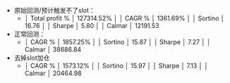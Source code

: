 - 原始回测/预计触发不了slot：
	- │ Total profit %              │ 127314.52%             │
	  │ CAGR %                      │ 1361.69%               │
	  │ Sortino                     │ 16.76                  │
	  │ Sharpe                      │ 5.80                   │
	  │ Calmar                      │ 12191.53
- 正常回测：
	- │ CAGR %                      │ 1857.25%                     │
	  │ Sortino                     │ 15.87                        │
	  │ Sharpe                      │ 7.27                         │
	  │ Calmar                      │ 38686.84
- 去掉slot加仓
	- │ CAGR %                      │ 1573.12%                 │
	  │ Sortino                     │ 15.97                    │
	  │ Sharpe                      │ 7.13                     │
	  │ Calmar                      │ 20464.98